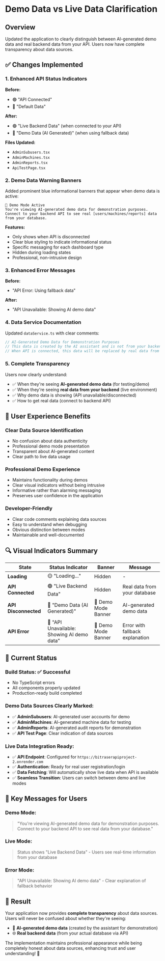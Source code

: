 # Demo Data vs Live Data Clarification

## Overview
Updated the application to clearly distinguish between AI-generated demo data and real backend data from your API. Users now have complete transparency about data sources.

## ✅ Changes Implemented

### 1. **Enhanced API Status Indicators**
**Before:**
- 🟢 "API Connected" 
- 🔵 "Default Data"

**After:**
- 🟢 "Live Backend Data" (when connected to your API)
- 🔵 "Demo Data (AI Generated)" (when using fallback data)

**Files Updated:**
- `AdminSubusers.tsx` 
- `AdminMachines.tsx`
- `AdminReports.tsx`
- `ApiTestPage.tsx`

### 2. **Demo Data Warning Banners**
Added prominent blue informational banners that appear when demo data is active:

```
📘 Demo Mode Active
You're viewing AI-generated demo data for demonstration purposes. 
Connect to your backend API to see real [users/machines/reports] data from your database.
```

**Features:**
- Only shows when API is disconnected
- Clear blue styling to indicate informational status
- Specific messaging for each dashboard type
- Hidden during loading states
- Professional, non-intrusive design

### 3. **Enhanced Error Messages**
**Before:**
- "API Error: Using fallback data"

**After:**
- "API Unavailable: Showing AI demo data"

### 4. **Data Service Documentation**
Updated `dataService.ts` with clear comments:

```typescript
// AI-Generated Demo Data for Demonstration Purposes
// This data is created by the AI assistant and is not from your backend database
// When API is connected, this data will be replaced by real data from your backend
```

### 5. **Complete Transparency**
Users now clearly understand:
- ✅ When they're seeing **AI-generated demo data** (for testing/demo)
- ✅ When they're seeing **real data from your backend** (live environment)
- ✅ Why demo data is showing (API unavailable/disconnected)
- ✅ How to get real data (connect to backend API)

## 🎯 User Experience Benefits

### **Clear Data Source Identification**
- No confusion about data authenticity
- Professional demo mode presentation
- Transparent about AI-generated content
- Clear path to live data usage

### **Professional Demo Experience**
- Maintains functionality during demos
- Clear visual indicators without being intrusive
- Informative rather than alarming messaging
- Preserves user confidence in the application

### **Developer-Friendly**
- Clear code comments explaining data sources
- Easy to understand when debugging
- Obvious distinction between modes
- Maintainable and well-documented

## 🔍 Visual Indicators Summary

| State | Status Indicator | Banner | Message |
|-------|-----------------|---------|---------|
| **Loading** | 🟡 "Loading..." | Hidden | - |
| **API Connected** | 🟢 "Live Backend Data" | Hidden | Real data from your database |
| **API Disconnected** | 🔵 "Demo Data (AI Generated)" | 📘 Demo Mode Banner | AI-generated demo data |
| **API Error** | 🔴 "API Unavailable: Showing AI demo data" | 📘 Demo Mode Banner | Error with fallback explanation |

## 🚀 Current Status

### **Build Status:** ✅ Successful
- No TypeScript errors
- All components properly updated
- Production-ready build completed

### **Demo Data Sources Clearly Marked:**
- ✅ **AdminSubusers**: AI-generated user accounts for demo
- ✅ **AdminMachines**: AI-generated machine data for testing
- ✅ **AdminReports**: AI-generated audit reports for demonstration
- ✅ **API Test Page**: Clear indication of data sources

### **Live Data Integration Ready:**
- ✅ **API Endpoint**: Configured for `https://bitraserapiproject-2.onrender.com`
- ✅ **Authentication**: Ready for real user registration/login
- ✅ **Data Fetching**: Will automatically show live data when API is available
- ✅ **Seamless Transition**: Users can switch between demo and live modes

## 📝 Key Messages for Users

### **Demo Mode:**
> "You're viewing AI-generated demo data for demonstration purposes. Connect to your backend API to see real data from your database."

### **Live Mode:**
> Status shows "Live Backend Data" - Users see real-time information from your database

### **Error Mode:**
> "API Unavailable: Showing AI demo data" - Clear explanation of fallback behavior

## 🎉 Result

Your application now provides **complete transparency** about data sources. Users will never be confused about whether they're seeing:
- 🤖 **AI-generated demo data** (created by the assistant for demonstration)
- 🌐 **Real backend data** (from your actual database via API)

The implementation maintains professional appearance while being completely honest about data sources, enhancing trust and user understanding! 🚀